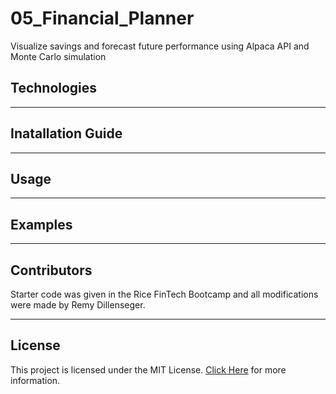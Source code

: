 # 05_Financial_Planner
Visualize savings and forecast future performance using Alpaca API and Monte Carlo simulation

## Technologies

---

## Inatallation Guide

---

## Usage

---

## Examples

---

## Contributors
Starter code was given in the Rice FinTech Bootcamp and all modifications were made by Remy Dillenseger.

---
## License
This project is licensed under the MIT License.
[Click Here](https://github.com/rdillens/05_Financia_Planner/blob/main/LICENSE) for more information.